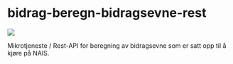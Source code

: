# bidrag-beregn-bidragsevne-rest

![](https://github.com/navikt/bidrag-beregn-bidragsevne-rest/workflows/continious%20integration/badge.svg)

Mikrotjeneste / Rest-API for beregning av bidragsevne som er satt opp til å kjøre på NAIS.